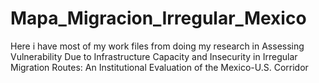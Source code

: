 # Mapa_Migracion_Irregular_Mexico
Here i have most of my work files from doing my research in Assessing Vulnerability Due to Infrastructure Capacity and
Insecurity in Irregular Migration Routes: An Institutional
Evaluation of the Mexico-U.S. Corridor
